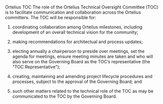 Ortelius TOC
The role of the Ortelius Technical Oversight Committee (TOC) is to facilitate communication and collaboration across the Ortelius committers. The TOC will be responsible for:

1) coordinating collaboration among Ortelius milestones, including development of an overall technical vision for the community;

2) making recommendations for architectual and process updates;

3) electing annually a chairperson to preside over meetings, set the agenda for meetings, ensure meeting minutes are taken and who will also serve on the Governing Board as the TOC’s representative (the "TOC Representative");

4) creating, maintaining and amending project lifecycle procedures and processes, subject to the approval of the Governing Board; and

5) such other matters related to the technical role of the TOC as may be communicated to the TOC by the Governing Board.
